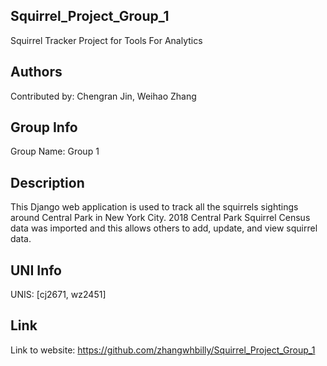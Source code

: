 ##  Squirrel_Project_Group_1
Squirrel Tracker Project for Tools For Analytics

## Authors
Contributed by: Chengran Jin, Weihao Zhang

##  Group Info
Group Name: Group 1

##  Description
This Django web application is used to track all the squirrels sightings around Central Park in New York City. 2018 Central Park Squirrel Census data was imported and this allows others to add, update, and view squirrel data. 

##  UNI Info
UNIS: [cj2671, wz2451]

##  Link
Link to website: https://github.com/zhangwhbilly/Squirrel_Project_Group_1
